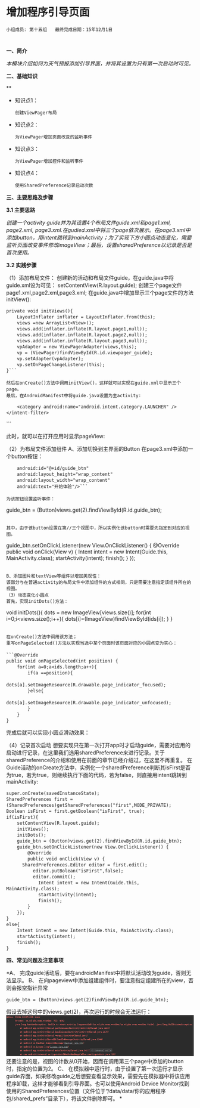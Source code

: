 # 增加程序引导页面


    小组成员: 第十五组   最终完成日期：15年12月1日
# 

**一、简介**

*本模块介绍如何为天气预报添加引导界面，并将其设置为只有第一次启动时可见。*

**二、基础知识**

**
   
* 知识点1：

      创建ViewPager布局

* 知识点2：

      为ViewPager增加页面改变的监听事件


* 知识点3：

      为ViewPager增加控件和监听事件
* 知识点4：

      使用SharedPreference记录启动次数


   

**三、主要思路及步骤**

**3.1 主要思路**

*创建一个activity guide并为其设置4个布局文件guide.xml和page1.xml, page2.xml, page3.xml.在gudied.xml中将三个page依次展示。在page3.xml中添加button，用intent跳转到mainActivity；为了实现下方小圆点动态变化，需要监听页面改变事件修改imageView；最后，设置sharedPreference以记录是否是首次使用。*

**3.2 实践步骤**

（1）添加布局文件：
创建新的活动和布局文件guide，在guide.java中将guide.xml设为可见：
setContentView(R.layout.guide);
创建三个page文件page1.xml,page2.xml,page3.xml;
在guide.java中增加显示三个page文件的方法initView():

```
private void initViews(){
    LayoutInflater inflater = LayoutInflater.from(this);
    views =new ArrayList<View>();
    views.add(inflater.inflate(R.layout.page1,null));
    views.add(inflater.inflate(R.layout.page2,null));
    views.add(inflater.inflate(R.layout.page3,null));
    vpAdapter = new ViewPagerAdapter(views,this);
    vp = (ViewPager)findViewById(R.id.viewpager_guide);
    vp.setAdapter(vpAdapter);
    vp.setOnPageChangeListener(this);
}```

然后在onCreate()方法中调用initView()，这样就可以实现在guide.xml中显示三个page。
最后，在AndroidManifest中将guide.java设置为主activity:

```
<activity android:name=".Guide">
    <intent-filter>
        <action android:name="android.intent.action.MAIN" />

        <category android:name="android.intent.category.LAUNCHER" />
    </intent-filter>
</activity>
```

此时，就可以在打开应用时显示pageView:
 
（2）为布局文件添加组件
A、添加切换到主界面的Button
在page3.xml中添加一个button按钮：

```<Button
    android:id="@+id/guide_btn"
    android:layout_height="wrap_content"
    android:layout_width="wrap_content"
    android:text="开始体验"/>```

为该按钮设置监听事件：

```
guide_btn = (Button)views.get(2).findViewById(R.id.guide_btn);
```

其中，由于该button设置在第//三个视图中，所以实例化该button时需要先指定到对应的视图。

```
guide_btn.setOnClickListener(new View.OnClickListener() {
    @Override
    public void onClick(View v) {
        Intent intent = new Intent(Guide.this, MainActivity.class);
        startActivity(intent);
        finish();
    }
});
```

B、添加图片和textView等组件以增加美观性：
该部分与在普通activity的布局文件中添加组件的方式相同，只是需要注意指定该组件所在的视图。
（3）动态变化小圆点
首先，实现initDots()方法：

```
void initDots(){
    dots = new ImageView[views.size()];
    for(int i=0;i<views.size();i++){
        dots[i]=(ImageView)findViewById(ids[i]);
    }
}
```

在onCreate()方法中调用该方法；
重写onPageSelected()方法以实现当选中某个页面时该页面对应的小圆点变为实心：

```@Override
public void onPageSelected(int position) {
    for(int a=0;a<ids.length;a++){
        if(a ==position){
            dots[a].setImageResource(R.drawable.page_indicator_focused);
        }else{
            dots[a].setImageResource(R.drawable.page_indicator_unfocused);
        }
    }
}
```

完成后就可以实现小圆点滑动效果：
 
（4）记录首次启动
想要实现只在第一次打开app时才启动guide，需要对应用的启动进行记录，在这里我们选用sharedPreference来进行记录。关于sharedPreference的介绍和使用在前面的章节已经介绍过，在这里不再重复。
在Guide活动的onCreate方法中，实例化一个sharedPreference判断其isFirst是否为true，若为true，则继续执行下面的代码，若为false，则直接用intent跳转到mainActivity:

```
super.onCreate(savedInstanceState);
SharedPreferences first = (SharedPreferences)getSharedPreferences("first",MODE_PRIVATE);
Boolean isFirst = first.getBoolean("isFirst", true);
if(isFirst){
    setContentView(R.layout.guide);
    initViews();
    initDots();
    guide_btn = (Button)views.get(2).findViewById(R.id.guide_btn);
    guide_btn.setOnClickListener(new View.OnClickListener() {
        @Override
        public void onClick(View v) {
	  SharedPreferences.Editor editor = first.edit();
    	  editor.putBolean("isFirst",false);
    	  editor.commit();
            Intent intent = new Intent(Guide.this, MainActivity.class);
            startActivity(intent);
            finish();
        }
    });
}
else{
    Intent intent = new Intent(Guide.this, MainActivity.class);
    startActivity(intent);
    finish();
}
```



**四、常见问题及注意事项**

*A、	完成guide活动后，要在androidManifest中将默认活动改为guide，否则无法显示。
B、	在向pageview中添加组建组件时，要注意指定组建所在的view，否则会报空指针异常

```
guide_btn = (Button)views.get(2)findViewById(R.id.guide_btn);
```

假设去掉这句中的views.get(2)，再次运行的时候会无法运行：
![](123.png) 
还要注意的是，视图的计数从0开始，因而在调用第三个page中添加的button时，指定的位置为2。
C、	在模拟器中运行时，由于设置了第一次运行才显示guide界面，如果修改guide之后想要查看显示效果，需要先在模拟器中将该应用程序卸载，这样才能够看到引导界面。也可以使用Android Device Monitor找到使用的SharedPreferences位置（文件位于“/data/data/你的应用程序包/shared_prefs”目录下），将该文件删除即可。
*
